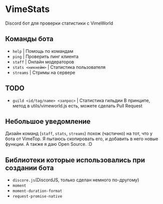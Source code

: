 # VimeStats
Discord бот для проверки статистики с VimeWorld

## Команды бота
- `help` | Помощь по командам
- `ping` | Проверить пинг клиента
- `staff` | Онлайн модераторов
- `stats <никнейм>` | Статистика пользователя
- `streams` | Стримы на сервере

## TODO
- `guild <id/tag/name> <запрос>` | Статистика гильдии
В принципе, метод в utils/vimeworld.js есть, можете сделать Pull Request

## Небольшое уведомление
Дизайн команд (`staff`, `stats`, `streams`) похож (частично) на тот, что у бота от VimeTop. Я пытаюсь скопировать его, и добавить в него новые функции. А также я даю Open Source. :D

## Библиотеки которые использовались при создании бота
- `discore.js`(DiscordJS, только сделан немного по-другому)
- `moment`
- `moment-duration-format`
- `request-promise-native`
